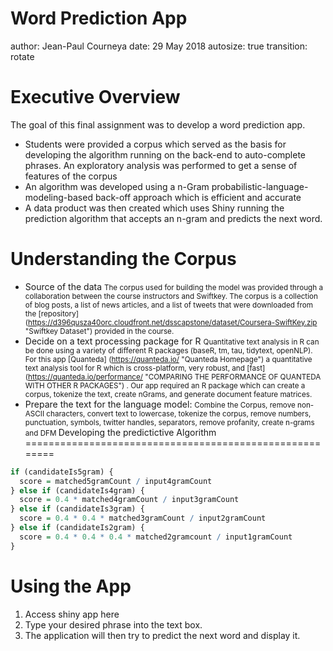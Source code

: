 Word Prediction App
========================================================
author: Jean-Paul Courneya
date: 29 May 2018
autosize: true
transition: rotate

Executive Overview
========================================================

The goal of this final assignment was to develop a word prediction app. 

- Students were provided a corpus which served as the basis for developing the algorithm running on the back-end to auto-complete phrases. An exploratory analysis was performed to get a sense of features of the corpus
- An algorithm was developed using a n-Gram probabilistic-language-modeling-based back-off approach which is efficient and accurate
- A data product was then created which uses Shiny running the prediction algorithm that accepts an n-gram and predicts the next word.

Understanding the Corpus
========================================================
- Source of the data
<small> The corpus used for building the model was provided through a collaboration between the course instructors and Swiftkey. The corpus is a collection of blog posts, a list of news articles, and a list of tweets that were downloaded from the [repository] (https://d396qusza40orc.cloudfront.net/dsscapstone/dataset/Coursera-SwiftKey.zip "Swiftkey Dataset") provided in the course.</small>
- Decide on a text processing package for R
<small>Quantitative text analysis in R can be done using a variety of different R packages (baseR, tm, tau, tidytext, openNLP). For this app [Quanteda] (https://quanteda.io/ "Quanteda Homepage") a quantitative text analysis tool for R  which is cross-platform, very robust, and [fast] (https://quanteda.io/performance/ "COMPARING THE PERFORMANCE OF QUANTEDA WITH OTHER R PACKAGES") . Our app required an R package which can create a corpus, tokenize the text, create nGrams, and generate document feature matrices.</small>
- Prepare the text for the language model: <small> Combine the Corpus, remove non-ASCII characters, convert text to lowercase, tokenize the corpus, remove numbers, punctuation, symbols, twitter handles, separators, remove profanity, create n-grams and DFM </small>
Developing the predictictive Algorithm
========================================================


```r
if (candidateIs5gram) {
  score = matched5gramCount / input4gramCount
} else if (candidateIs4gram) {
  score = 0.4 * matched4gramCount / input3gramCount
} else if (candidateIs3gram) {
  score = 0.4 * 0.4 * matched3gramCount / input2gramCount
} else if (candidateIs2gram) {
  score = 0.4 * 0.4 * 0.4 * matched2gramcount / input1gramCount
}
```


Using the App
========================================================
1. Access shiny app here
2. Type your desired phrase into the text box.
3. The application will then try to predict the next word and display it.
